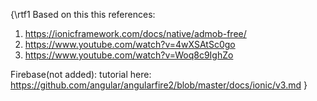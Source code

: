 {\rtf1
Based on this this references: 
1. https://ionicframework.com/docs/native/admob-free/
2. https://www.youtube.com/watch?v=4wXSAtSc0go
3. https://www.youtube.com/watch?v=Woq8c9IghZo

Firebase(not added):
tutorial here: https://github.com/angular/angularfire2/blob/master/docs/ionic/v3.md
}


